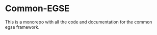 # Common-EGSE

This is a monorepo with all the code and documentation for the common egse framework.
